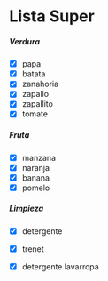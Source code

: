 # Lista Super 
##### Verdura
- [x] papa
- [x] batata
- [x] zanahoria
- [x] zapallo
- [x] zapallito
- [x] tomate
##### Fruta
- [x] manzana
- [x] naranja
- [x] banana
- [x] pomelo

##### Limpieza
- [x] detergente
- [x] trenet
- [x] detergente lavarropa


